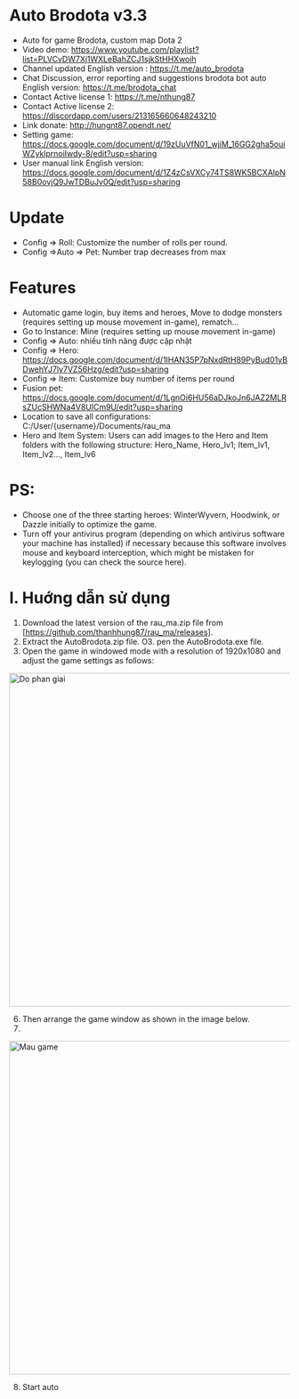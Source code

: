# Auto Brodota v3.3
  - Auto for game Brodota, custom map Dota 2
 - Video demo: https://www.youtube.com/playlist?list=PLVCvDW7Xj1WXLeBahZCJ1sjkStHHXwoih
 - Channel updated English version : https://t.me/auto_brodota
 - Chat Discussion, error reporting and suggestions brodota bot auto English version: https://t.me/brodota_chat
 - Contact Active license 1: https://t.me/nthung87 
 - Contact Active license 2: https://discordapp.com/users/213165660648243210
 - Link donate: http://hungnt87.opendt.net/
 - Setting game: https://docs.google.com/document/d/19zUuVfN01_wjiM_16GG2gha5ouiWZyklprnoiIwdy-8/edit?usp=sharing
 - User manual link English version: https://docs.google.com/document/d/1Z4zCsVXCy74TS8WK5BCXAlpN58B0ovjQ9JwTDBuJv0Q/edit?usp=sharing
# Update
- Config => Roll: Customize the number of rolls per round.
- Config =>Auto => Pet: Number trap decreases from max
# Features
- Automatic game login, buy items and heroes, Move to dodge monsters (requires setting up mouse movement in-game), rematch...
- Go to Instance: Mine (requires setting up mouse movement in-game)
- Config => Auto: nhiều tính năng được cập nhật
- Config => Hero: https://docs.google.com/document/d/1lHAN35P7pNxdRtH89PyBud01yBDwehYJ7ly7VZ56Hzg/edit?usp=sharing
- Config => Item: Customize buy number of items per round 
- Fusion pet: https://docs.google.com/document/d/1LgnOi6HU56aDJkoJn6JAZ2MLRsZUcSHWNa4V8UlCm9U/edit?usp=sharing
- Location to save all configurations: C:/User/{username}/Documents/rau_ma
- Hero and Item System: Users can add images to the Hero and Item folders with the following structure: Hero_Name, Hero_lv1; Item_lv1, Item_lv2..., Item_lv6
# PS:
- Choose one of the three starting heroes: WinterWyvern, Hoodwink, or Dazzle initially to optimize the game.
- Turn off your antivirus program (depending on which antivirus software your machine has installed) if necessary because this software involves mouse and keyboard interception, which might be mistaken for keylogging (you can check the source here).
# I. Huớng dẫn sử dụng

01. Download the latest version of the rau_ma.zip file from [https://github.com/thanhhung87/rau_ma/releases].
02. Extract the AutoBrodota.zip file.
O3. pen the AutoBrodota.exe file.
04. Open the game in windowed mode with a resolution of 1920x1080 and adjust the game settings as follows:

  <img src="https://github.com/hungnt87/brodota-bot/assets/71305971/ff9a874d-7b4e-4175-ad4b-2d62787ecd4e" width="600" alt="Do phan giai" />
  
6. Then arrange the game window as shown in the image below.
7. 
  <img src="https://github.com/hungnt87/brodota-bot/assets/71305971/9820772b-ba40-4214-8781-7be315bc1b9e" width="600" alt="Mau game" />
 
8. Start auto

